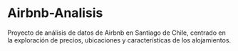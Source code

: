 # Airbnb-Analisis
Proyecto de análisis de datos de Airbnb en Santiago de Chile, centrado en la exploración de precios, ubicaciones y características de los alojamientos.
